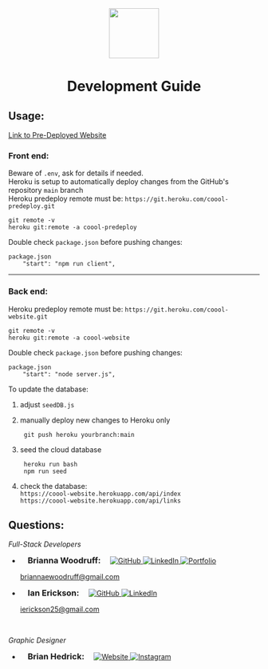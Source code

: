 <div id="header" align="center">
  <img src="https://user-images.githubusercontent.com/89707381/180673166-14db4d9e-6fa5-4c3b-9627-8ec3d26e2c19.png" width="100"/>

  <h1> Development Guide</h1>
</div>

  ## Usage:
  [Link to Pre-Deployed Website](https://coool-predeploy.herokuapp.com/)

  ### **Front end:** 
  Beware of `.env`, ask for details if needed.
  <br />
  Heroku is setup to automatically deploy changes from the GitHub's repository `main` branch
  <br />
  Heroku predeploy remote must be: `https://git.heroku.com/coool-predeploy.git`

    git remote -v
    heroku git:remote -a coool-predeploy
 
  Double check `package.json` before pushing changes:

    package.json
        "start": "npm run client",

---
  ### **Back end:** 
  Heroku predeploy remote must be: `https://git.heroku.com/coool-website.git`
  
    git remote -v
    heroku git:remote -a coool-website
 
  Double check `package.json` before pushing changes:
  
    package.json
        "start": "node server.js",

To update the database:
1. adjust `seedDB.js`
2. manually deploy new changes to Heroku only

        git push heroku yourbranch:main

3. seed the cloud database

        heroku run bash
        npm run seed

4. check the database: <br />
`https://coool-website.herokuapp.com/api/index` <br/>
`https://coool-website.herokuapp.com/api/links`

## Questions:
*Full-Stack Developers*
* <h3 style="display: inline; padding: 0 15px">Brianna Woodruff: </h3>
    <a target="_blank" rel="noopener noreferrer" href="https://github.com/briannawoodruff">
       <img src="https://img.shields.io/badge/GitHub-100000?style=for-the-badge&logo=github&logoColor=white" alt="GitHub" style="max-width: 100%;">
    </a>
    <a target="_blank" rel="noopener noreferrer" href="https://www.linkedin.com/in/briannaewoodruff/">
       <img src="https://img.shields.io/badge/LinkedIn-0077B5?style=for-the-badge&logo=linkedin&logoColor=white" alt="LinkedIn" style="max-width: 100%;">
    </a>
    <a target="_blank" rel="noopener noreferrer" href="https://www.linkedin.com/in/briannaewoodruff/">
       <img src="https://img.shields.io/badge/Portfolio-EA4C89?style=for-the-badge&logo=About.me&logoColor=white" alt="Portfolio" style="max-width: 100%;">
    </a>

    briannaewoodruff@gmail.com

* <h3 style="display: inline; padding: 0 15px">Ian Erickson: </h3>
    <a target="_blank" rel="noopener noreferrer" href="https://github.com/iaerickson">
       <img src="https://img.shields.io/badge/GitHub-100000?style=for-the-badge&logo=github&logoColor=white" alt="GitHub" style="max-width: 100%;">
    </a>
    <a target="_blank" rel="noopener noreferrer" href="https://www.linkedin.com/in/iaerickson/">
       <img src="https://img.shields.io/badge/LinkedIn-0077B5?style=for-the-badge&logo=linkedin&logoColor=white" alt="LinkedIn" style="max-width: 100%;">
    </a>

    ierickson25@gmail.com
<br />

*Graphic Designer*
* <h3 style="display: inline; padding: 0 15px">Brian Hedrick: </h3>
    <a target="_blank" rel="noopener noreferrer" href="https://brian-hedrick.com">
       <img src="https://img.shields.io/badge/Website-purple?style=for-the-badge&logo=About.me&logoColor=white" alt="Website" style="max-width: 100%;">
    </a>
    <a target="_blank" rel="noopener noreferrer" href="https://instagram.com/pendingcontent?igshid=YmMyMTA2M2Y=">
       <img src="https://img.shields.io/badge/Instagram-E4405F?style=for-the-badge&logo=instagram&logoColor=white" alt="Instagram" style="max-width: 100%;">
    </a>
